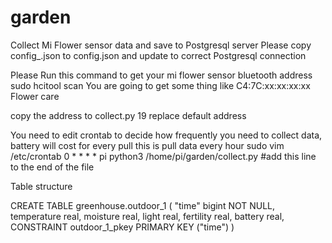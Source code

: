 # garden
Collect Mi Flower sensor data and save to Postgresql server
Please copy config_.json to config.json and update to correct Postgresql connection

Please Run this command to get your mi flower sensor bluetooth address
sudo hcitool scan
You are going to get some thing like
C4:7C:xx:xx:xx:xx Flower care

copy the address to collect.py 19 replace default address

You need to edit crontab to decide how frequently you need to collect data, battery will cost for every pull
this is pull data every hour
sudo vim /etc/crontab 
0 * * * * pi  python3 /home/pi/garden/collect.py #add this line to the end of the file

Table structure

CREATE TABLE greenhouse.outdoor_1
(
    "time" bigint NOT NULL,
    temperature real,
    moisture real,
    light real,
    fertility real,
    battery real,
    CONSTRAINT outdoor_1_pkey PRIMARY KEY ("time")
)
